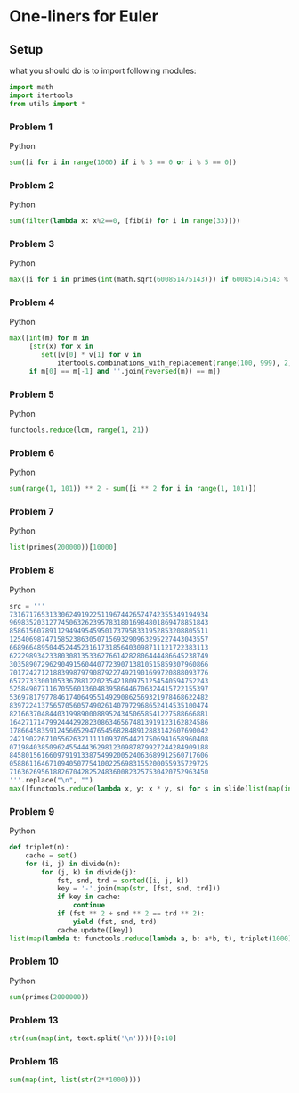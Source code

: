 One-liners for Euler
=======

## Setup

what you should do is to import following modules:
```python
import math
import itertools
from utils import *
```


### Problem 1

Python
```python
sum([i for i in range(1000) if i % 3 == 0 or i % 5 == 0])
```

### Problem 2

Python
```python
sum(filter(lambda x: x%2==0, [fib(i) for i in range(33)]))
```

### Problem 3

Python
```python
max([i for i in primes(int(math.sqrt(600851475143))) if 600851475143 % i ==0 ])
```

### Problem 4

Python
```python
max([int(m) for m in
     [str(x) for x in
        set([v[0] * v[1] for v in
            itertools.combinations_with_replacement(range(100, 999), 2)])]
     if m[0] == m[-1] and ''.join(reversed(m)) == m])
```

### Problem 5

Python
```python
functools.reduce(lcm, range(1, 21))
```

### Problem 6

Python
```python
sum(range(1, 101)) ** 2 - sum([i ** 2 for i in range(1, 101)])
```

### Problem 7

Python
```python
list(primes(200000))[10000]
```

### Problem 8

Python
```python
src = '''
73167176531330624919225119674426574742355349194934
96983520312774506326239578318016984801869478851843
85861560789112949495459501737958331952853208805511
12540698747158523863050715693290963295227443043557
66896648950445244523161731856403098711121722383113
62229893423380308135336276614282806444486645238749
30358907296290491560440772390713810515859307960866
70172427121883998797908792274921901699720888093776
65727333001053367881220235421809751254540594752243
52584907711670556013604839586446706324415722155397
53697817977846174064955149290862569321978468622482
83972241375657056057490261407972968652414535100474
82166370484403199890008895243450658541227588666881
16427171479924442928230863465674813919123162824586
17866458359124566529476545682848912883142607690042
24219022671055626321111109370544217506941658960408
07198403850962455444362981230987879927244284909188
84580156166097919133875499200524063689912560717606
05886116467109405077541002256983155200055935729725
71636269561882670428252483600823257530420752963450
'''.replace("\n", "")
max([functools.reduce(lambda x, y: x * y, s) for s in slide(list(map(int, src)), 13)])
```

### Problem 9

Python
```python
def triplet(n):
    cache = set()
    for (i, j) in divide(n):
        for (j, k) in divide(j):
            fst, snd, trd = sorted([i, j, k])
            key = '-'.join(map(str, [fst, snd, trd]))
            if key in cache:
                continue
            if (fst ** 2 + snd ** 2 == trd ** 2):
                yield (fst, snd, trd)
            cache.update([key])
list(map(lambda t: functools.reduce(lambda a, b: a*b, t), triplet(1000)))
```

### Problem 10

Python
```python
sum(primes(2000000))
```

### Problem 13

```python
str(sum(map(int, text.split('\n'))))[0:10]
```

### Problem 16

```python
sum(map(int, list(str(2**1000))))
```
